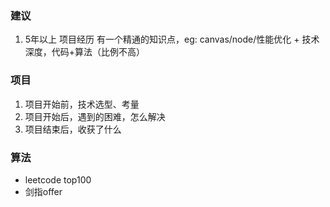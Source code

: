 ### 建议
1. 5年以上 项目经历 有一个精通的知识点，eg: canvas/node/性能优化 + 技术深度，代码+算法（比例不高）

### 项目
1. 项目开始前，技术选型、考量
2. 项目开始后，遇到的困难，怎么解决
3. 项目结束后，收获了什么

### 算法
- leetcode top100
- 剑指offer


